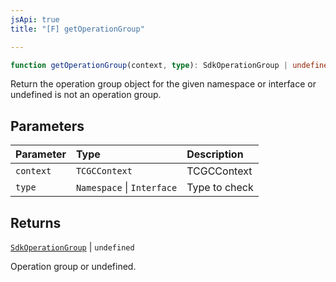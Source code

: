 ```yaml
---
jsApi: true
title: "[F] getOperationGroup"

---
```

```ts
function getOperationGroup(context, type): SdkOperationGroup | undefined
```

Return the operation group object for the given namespace or interface or undefined is not an operation group.

## Parameters

| Parameter | Type | Description |
| :------ | :------ | :------ |
| `context` | `TCGCContext` | TCGCContext |
| `type` | `Namespace` \| `Interface` | Type to check |

## Returns

[`SdkOperationGroup`](../interfaces/SdkOperationGroup.md) \| `undefined`

Operation group or undefined.
